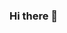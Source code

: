 ### Hi there 👋

<!--
**Pikacnu/Pikacnu** is a ✨ _special_ ✨ repository because its `README.md` (this file) appears on your GitHub profile.

Here are some ideas to get you started:


-->
